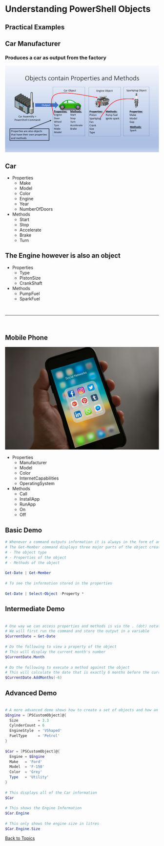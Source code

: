 # Understanding PowerShell Objects

## Practical Examples

## Car Manufacturer
### Produces a car as output from the factory

![ObjectPic](../pics/PSObjectLesson.jpg)

## Car

- Properties
  - Make
  - Model
  - Color
  - Engine
  - Year
  - NumberOfDoors
- Methods
  - Start
  - Stop
  - Accelerate
  - Brake
  - Turn
 
## The Engine however is also an object

- Properties
  - Type
  - PistonSize
  - CrankShaft
- Methods
  - PumpFuel
  - SparkFuel  



<BR>

---

<BR>

## Mobile Phone

![CellPhone](../pics/cellphone.jpg)  

- Properties
  - Manufacturer
  - Model
  - Color
  - InternetCapabilities
  - OperatingSystem
- Methods
  - Call
  - InstallApp
  - RunApp
  - On
  - Off




## Basic Demo

```PowerShell
# Whenever a command outputs information it is always in the form of an Object
# The Get-Member command displays three major parts of the object created by the Get-Date command:
# - The object type
# - Properties of the object
# - Methods of the object

Get-Date | Get-Member

# To see the information stored in the properties

Get-Date | Select-Object -Property *
```

## Intermediate Demo

```PowerShell

# One way we can access properties and methods is via the . (dot) notation
# We will first run the command and store the output in a variable
$CurrentDate = Get-Date

# Do the following to view a property of the object
# This will display the current month's number
$CurrentDate.Month

# Do the following to execute a method against the object 
# This will calculate the date that is exactly 6 months before the current date
$CurrentDate.AddMonths(-6)
```

## Advanced Demo

```PowerShell

# A more advanced demo shows how to create a set of objects and how an object can contain other objects
$Engine = [PSCustomObject]@{
  Size         = 3.3
  CylnderCount = 6
  EngineStyle  = 'VShaped'
  FuelType     = 'Petrol'
}

$Car = [PSCustomObject]@{
  Engine = $Engine
  Make   = 'Ford'
  Model  = 'F-150'
  Color  = 'Grey'
  Type   = 'Utility'
}

# This displays all of the Car information
$Car

# This shows the Engine Information
$Car.Engine

# This only shows the engine size in litres 
$Car.Engine.Size


```

[Back to Topics](../README.md#morning-session)

